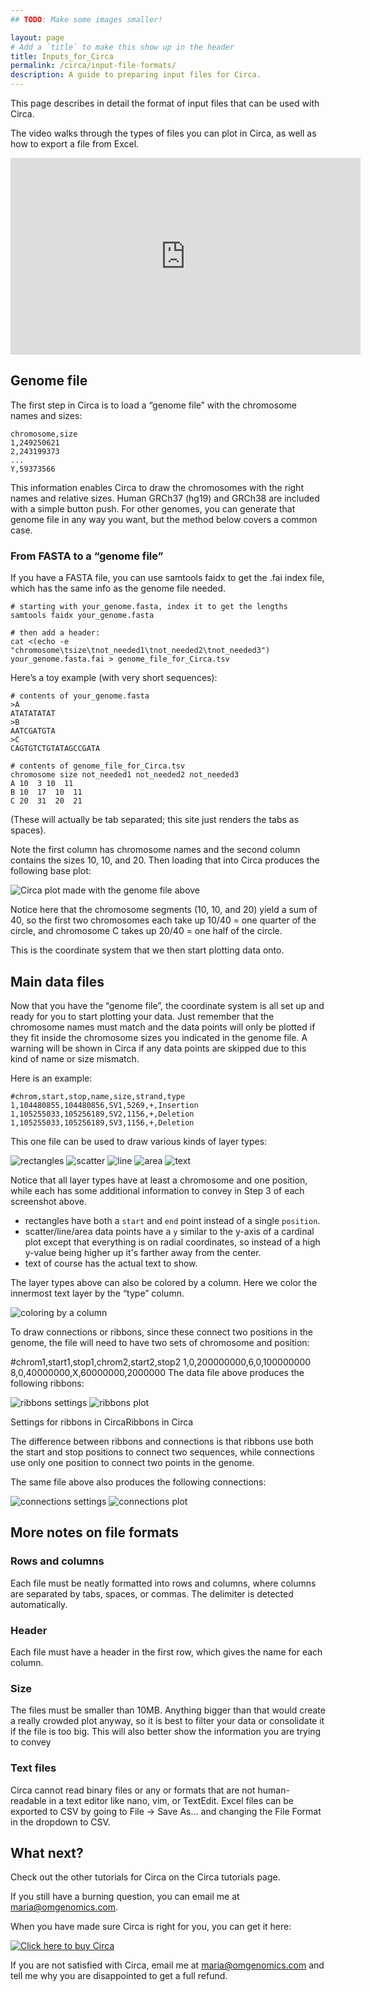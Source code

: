 ```yaml
---
## TODO: Make some images smaller!

layout: page
# Add a `title` to make this show up in the header
title: Inputs_for_Circa
permalink: /circa/input-file-formats/
description: A guide to preparing input files for Circa.
---
```


This page describes in detail the format of input files that can be used with Circa.

The video walks through the types of files you can plot in Circa, as well as how to export a file from Excel.
<iframe width="560" height="315" src="https://www.youtube.com/embed/2Gs4-xXn83c" frameborder="0" allow="accelerometer; autoplay; clipboard-write; encrypted-media; gyroscope; picture-in-picture" allowfullscreen></iframe>

## Genome file
The first step in Circa is to load a “genome file” with the chromosome names and sizes:
```
chromosome,size
1,249250621
2,243199373
...
Y,59373566
```
This information enables Circa to draw the chromosomes with the right names and relative sizes.
Human GRCh37 (hg19) and GRCh38 are included with a simple button push.
For other genomes, you can generate that genome file in any way you want, but the method below covers a common case.

### From FASTA to a “genome file”
If you have a FASTA file, you can use samtools faidx to get the .fai index file, which has the same info as the genome file needed.
```
# starting with your_genome.fasta, index it to get the lengths
samtools faidx your_genome.fasta

# then add a header:
cat <(echo -e "chromosome\tsize\tnot_needed1\tnot_needed2\tnot_needed3") your_genome.fasta.fai > genome_file_for_Circa.tsv
```

Here’s a toy example (with very short sequences):
```
# contents of your_genome.fasta
>A
ATATATATAT
>B
AATCGATGTA
>C
CAGTGTCTGTATAGCCGATA

# contents of genome_file_for_Circa.tsv
chromosome size not_needed1 not_needed2 not_needed3
A 10  3 10  11
B 10  17  10  11
C 20  31  20  21
```
(These will actually be tab separated; this site just renders the tabs as spaces).

Note the first column has chromosome names and the second column contains the sizes 10, 10, and 20. Then loading that into Circa produces the following base plot:

![Circa plot made with the genome file above](/assets/circa/fasta_genome_file_toy_example_circa.png)

Notice here that the chromosome segments (10, 10, and 20) yield a sum of 40, so the first two chromosomes each take up 10/40 = one quarter of the circle, and chromosome C takes up 20/40 = one half of the circle.

This is the coordinate system that we then start plotting data onto.

## Main data files
Now that you have the “genome file”, the coordinate system is all set up and ready for you to start plotting your data. Just remember that the chromosome names must match and the data points will only be plotted if they fit inside the chromosome sizes you indicated in the genome file. A warning will be shown in Circa if any data points are skipped due to this kind of name or size mismatch.

Here is an example:
```
#chrom,start,stop,name,size,strand,type
1,104480855,104480856,SV1,5269,+,Insertion
1,105255033,105256189,SV2,1156,+,Deletion
1,105255033,105256189,SV3,1156,+,Deletion
```
This one file can be used to draw various kinds of layer types:

![rectangles](/assets/circa/rectangles-layer.png)
![scatter](/assets/circa/scatter-layer.png)
![line](/assets/circa/line-layer.png)
![area](/assets/circa/area-layer.png)
![text](/assets/circa/text-layer.png)

Notice that all layer types have at least a chromosome and one position, while each has some additional information to convey in Step 3 of each screenshot above.
* rectangles have both a `start` and `end` point instead of a single `position`.
* scatter/line/area data points have a `y` similar to the y-axis of a cardinal plot except that everything is on radial coordinates, so instead of a high y-value being higher up it's farther away from the center.
* text of course has the actual text to show.

The layer types above can also be colored by a column. Here we color the innermost text layer by the “type” column.

![coloring by a column](/assets/circa/color-by-column.png)

To draw connections or ribbons, since these connect two positions in the genome, the file will need to have two sets of chromosome and position:

#chrom1,start1,stop1,chrom2,start2,stop2
1,0,200000000,6,0,100000000
8,0,40000000,X,60000000,2000000
The data file above produces the following ribbons:

![ribbons settings](/assets/circa/ribbons-layer.png)
![ribbons plot](/assets/circa/simple-ribbons-plot.png)

Settings for ribbons in CircaRibbons in Circa

The difference between ribbons and connections is that ribbons use both the start and stop positions to connect two sequences, while connections use only one position to connect two points in the genome.

The same file above also produces the following connections:

![connections settings](/assets/circa/connections-layer.png)
![connections plot](/assets/circa/simple-connections-plot.png)

## More notes on file formats
### Rows and columns
Each file must be neatly formatted into rows and columns, where columns are separated by tabs, spaces, or commas. The delimiter is detected automatically.

### Header
Each file must have a header in the first row, which gives the name for each column.

### Size
The files must be smaller than 10MB. Anything bigger than that would create a really crowded plot anyway, so it is best to filter your data or consolidate it if the file is too big. This will also better show the information you are trying to convey

### Text files
Circa cannot read binary files or any or formats that are not human-readable in a text editor like nano, vim, or TextEdit. Excel files can be exported to CSV by going to File -> Save As… and changing the File Format in the dropdown to CSV.

## What next?
Check out the other tutorials for Circa on the Circa tutorials page.

If you still have a burning question, you can email me at maria@omgenomics.com.

When you have made sure Circa is right for you, you can get it here:

[![Click here to buy Circa](/assets/circa/buy-circa.png)](https://gum.co/circa)

If you are not satisfied with Circa, email me at maria@omgenomics.com and tell me why you are disappointed to get a full refund.
